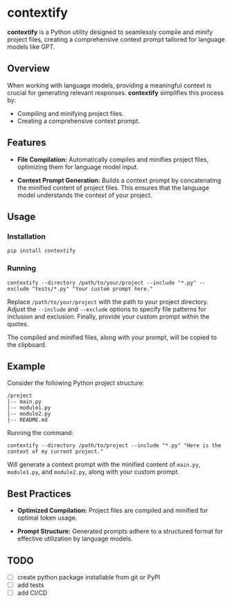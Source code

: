 # contextify

**contextify** is a Python utility designed to seamlessly compile and minify project files, creating a comprehensive context prompt tailored for language models like GPT.

## Overview

When working with language models, providing a meaningful context is crucial for generating relevant responses. **contextify** simplifies this process by:

- Compiling and minifying project files.
- Creating a comprehensive context prompt.

## Features

- **File Compilation:** Automatically compiles and minifies project files, optimizing them for language model input.

- **Context Prompt Generation:** Builds a context prompt by concatenating the minified content of project files. This ensures that the language model understands the context of your project.

## Usage

### Installation

```shell
pip install contextify
```

### Running

```shell
contextify --directory /path/to/your/project --include "*.py" --exclude "tests/*.py" "Your custom prompt here."
```

Replace `/path/to/your/project` with the path to your project directory. Adjust the `--include` and `--exclude` options to specify file patterns for inclusion and exclusion. Finally, provide your custom prompt within the quotes.

The compiled and minified files, along with your prompt, will be copied to the clipboard.

## Example

Consider the following Python project structure:

```
/project
|-- main.py
|-- module1.py
|-- module2.py
|-- README.md
```

Running the command:

```shell
contextify --directory /path/to/project --include "*.py" "Here is the context of my current project."
```

Will generate a context prompt with the minified content of `main.py`, `module1.py`, and `module2.py`, along with your custom prompt.

## Best Practices

- **Optimized Compilation:** Project files are compiled and minified for optimal token usage.

- **Prompt Structure:** Generated prompts adhere to a structured format for effective utilization by language models.

## TODO

- [ ] create python package installable from git or PyPI
- [ ] add tests
- [ ] add CI/CD  
